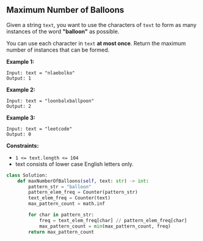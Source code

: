 ## Maximum Number of Balloons

Given a string `text`, you want to use the characters of `text` to form as many instances of the word **"balloon"** as possible.

You can use each character in `text` **at most once**. Return the maximum number of instances that can be formed.

**Example 1:**

```
Input: text = "nlaebolko"
Output: 1
```

**Example 2:**

```
Input: text = "loonbalxballpoon"
Output: 2
```

**Example 3:**

```
Input: text = "leetcode"
Output: 0
```
 

**Constraints:**

- `1 <= text.length <= 104`
- text consists of lower case English letters only.

```python
class Solution:
    def maxNumberOfBalloons(self, text: str) -> int:
        pattern_str = "balloon"
        pattern_elem_freq = Counter(pattern_str)
        text_elem_freq = Counter(text)
        max_pattern_count = math.inf

        for char in pattern_str:
            freq = text_elem_freq[char] // pattern_elem_freq[char]
            max_pattern_count = min(max_pattern_count, freq)
        return max_pattern_count
```
